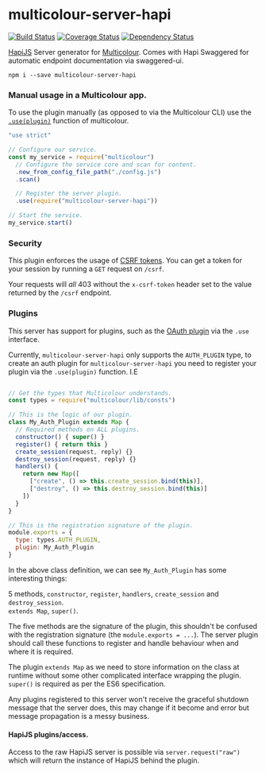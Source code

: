 # multicolour-server-hapi

[![Build Status](https://travis-ci.org/newworldcode/multicolour-server-hapi.svg)](https://travis-ci.org/newworldcode/multicolour-server-hapi)
[![Coverage Status](https://coveralls.io/repos/newworldcode/multicolour-server-hapi/badge.svg?branch=master&service=github)](https://coveralls.io/github/newworldcode/multicolour-server-hapi?branch=master)
[![Dependency Status](https://david-dm.org/newworldcode/multicolour-server-hapi.svg)](https://david-dm.org/newworldcode/multicolour-server-hapi)

[HapiJS][hapi] Server generator for [Multicolour][multicolour]. Comes with Hapi
Swaggered for automatic endpoint documentation via swaggered-ui.

`npm i --save multicolour-server-hapi`

### Manual usage in a Multicolour app.

To use the plugin manually (as opposed to via the Multicolour CLI) use the [`.use(plugin)`][usedocs] function of multicolour.

```js
"use strict"

// Configure our service.
const my_service = require("multicolour")
  // Configure the service core and scan for content.
  .new_from_config_file_path("./config.js")
  .scan()

  // Register the server plugin.
  .use(require("multicolour-server-hapi"))

// Start the service.
my_service.start()
```

### Security

This plugin enforces the usage of [CSRF tokens](https://www.owasp.org/index.php/Cross-Site_Request_Forgery_(CSRF)_Prevention_Cheat_Sheet). You can get a token for your session by running a `GET` request on `/csrf`.

Your requests will *all* 403 without the `x-csrf-token` header set to the value returned by the `/csrf` endpoint.

### Plugins

This server has support for plugins, such as the [OAuth plugin][oauth plugin] via
 the `.use` interface.

Currently, `multicolour-server-hapi` only supports the `AUTH_PLUGIN` type, to create
an auth plugin for `multicolour-server-hapi` you need to register your plugin via
the `.use(plugin)` function. I.E

```js

// Get the types that Multicolour understands.
const types = require("multicolour/lib/consts")

// This is the logic of our plugin.
class My_Auth_Plugin extends Map {
  // Required methods on ALL plugins.
  constructor() { super() }
  register() { return this }
  create_session(request, reply) {}
  destroy_session(request, reply) {}
  handlers() {
    return new Map([
      ["create", () => this.create_session.bind(this)],
      ["destroy", () => this.destroy_session.bind(this)]
    ])
  }
}

// This is the registration signature of the plugin.
module.exports = {
  type: types.AUTH_PLUGIN,
  plugin: My_Auth_Plugin
}
```

In the above class definition, we can see `My_Auth_Plugin` has some interesting things:  

5 methods, `constructor`, `register`, `handlers`, `create_session` and `destroy_session`.  
`extends Map`, `super()`.

The five methods are the signature of the plugin, this shouldn't be confused with the registration signature (the `module.exports = ...`). The server plugin should call these functions to register and handle behaviour when and where it is required.

The plugin `extends Map` as we need to store information on the class at runtime without
some other complicated interface wrapping the plugin. `super()` is required as per the ES6 specification.

Any plugins registered to this server won't receive the graceful shutdown message that the server does, this may change if it become and error but message propagation is a messy business.

#### HapiJS plugins/access.

Access to the raw HapiJS server is possible via `server.request("raw")` which will
return the instance of HapiJS behind the plugin.

[hapi]: hapijs.com
[multicolour]: https://github.com/newworldcode/multicolour
[oauth plugin]: https://github.com/newworldcode/multicolour-auth-oauth
[usedocs]: https://github.com/newworldcode/multicolour/wiki/Multicolour#use
